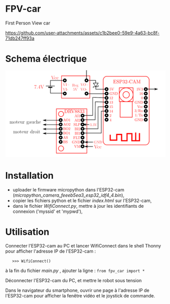 # FPV-car
First Person View car

https://github.com/user-attachments/assets/c1b2bee0-59e9-4a63-bc8f-71db247ff93a

# Schema électrique

<p>
  <img src="./schema electrique.png" width=600>
</p>

# Installation

- uploader le firmware micropython dans l'ESP32-cam (_micropython_camera_feeeb5ea3_esp32_idf4_4.bin_),
- copier les fichiers python et le fichier _index.html_ sur l'ESP32-cam,
- dans le fichier _WifiConnect.py_, mettre à jour les identifiants de connexion ('myssid' et 'mypwd'),



# Utilisation

Connecter l'ESP32-cam au PC et lancer WifiConnect dans le shell Thonny pour afficher l'adresse IP  de l'ESP32-cam :

```>>> from WifiConnect import WifiConnect
   >>> WifiConnect()
```

à la fin du fichier _main.py_ , ajouter la ligne : ```from fpv_car import *```

Déconnecter l'ESP32-cam du PC, et mettre le robot sous tension

Dans le navigateur du smartphone, ouvrir une page à l'adresse IP de l'ESP32-cam pour afficher la fenêtre vidéo et le joystick de commande.

